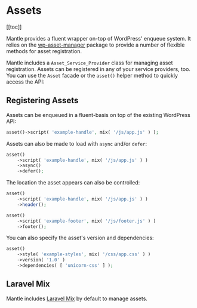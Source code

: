 # Assets

[[toc]]

Mantle provides a fluent wrapper on-top of WordPress' enqueue system. It relies
on the [wp-asset-manager](https://github.com/alleyinteractive/wp-asset-manager)
package to provide a number of flexible methods for asset registration.

Mantle includes a `Asset_Service_Provider` class for managing asset
registration. Assets can be registered in any of your service providers, too.
You can use the `Asset` facade or the `asset()` helper method to quickly access
the API:

## Registering Assets

Assets can be enqueued in a fluent-basis on top of the existing WordPress API:

```php
asset()->script( 'example-handle', mix( '/js/app.js' ) );
```

Assets can also be made to load with `async` and/or `defer`:

```php
asset()
	->script( 'example-handle', mix( '/js/app.js' ) )
	->async()
	->defer();
```

The location the asset appears can also be controlled:

```php
asset()
	->script( 'example-handle', mix( '/js/app.js' ) )
	->header();

asset()
	->script( 'example-footer', mix( '/js/footer.js' ) )
	->footer();
```

You can also specify the asset's version and dependencies:

```php
asset()
	->style( 'example-styles', mix( '/css/app.css' ) )
	->version( '1.0' )
	->dependencies( [ 'unicorn-css' ] );
```

## Laravel Mix

Mantle includes [Laravel Mix](https://laravel.com/docs/8.x/mix) by default to manage assets.